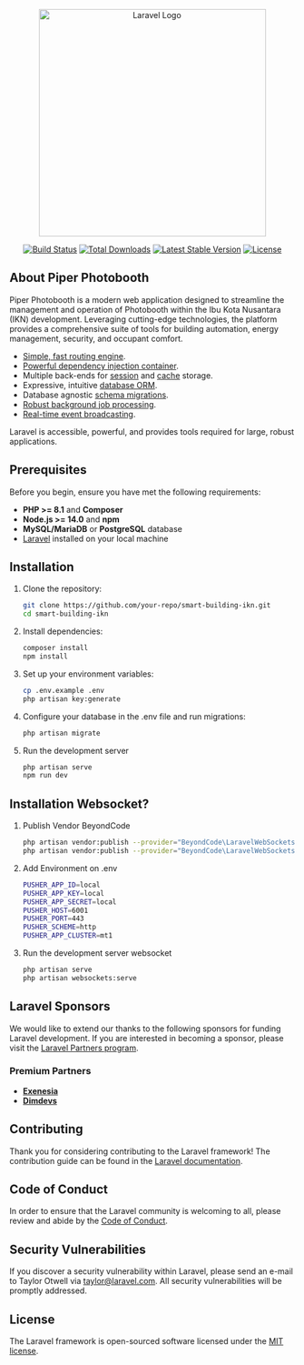 <p align="center"><a href="https://laravel.com" target="_blank"><img src="https://ikn.go.id/storage/ikn-nusantara-auliaakbar-05.png" width="400" alt="Laravel Logo"></a></p>

<p align="center">
<a href="https://github.com/laravel/framework/actions"><img src="https://github.com/laravel/framework/workflows/tests/badge.svg" alt="Build Status"></a>
<a href="https://packagist.org/packages/laravel/framework"><img src="https://img.shields.io/packagist/dt/laravel/framework" alt="Total Downloads"></a>
<a href="https://packagist.org/packages/laravel/framework"><img src="https://img.shields.io/packagist/v/laravel/framework" alt="Latest Stable Version"></a>
<a href="https://packagist.org/packages/laravel/framework"><img src="https://img.shields.io/packagist/l/laravel/framework" alt="License"></a>
</p>

## About Piper Photobooth

Piper Photobooth is a modern web application designed to streamline the management and operation of Photobooth within the Ibu Kota Nusantara (IKN) development. Leveraging cutting-edge technologies, the platform provides a comprehensive suite of tools for building automation, energy management, security, and occupant comfort.


- [Simple, fast routing engine](https://laravel.com/docs/routing).
- [Powerful dependency injection container](https://laravel.com/docs/container).
- Multiple back-ends for [session](https://laravel.com/docs/session) and [cache](https://laravel.com/docs/cache) storage.
- Expressive, intuitive [database ORM](https://laravel.com/docs/eloquent).
- Database agnostic [schema migrations](https://laravel.com/docs/migrations).
- [Robust background job processing](https://laravel.com/docs/queues).
- [Real-time event broadcasting](https://laravel.com/docs/broadcasting).

Laravel is accessible, powerful, and provides tools required for large, robust applications.

## Prerequisites

Before you begin, ensure you have met the following requirements:

- **PHP >= 8.1** and **Composer**
- **Node.js >= 14.0** and **npm**
- **MySQL/MariaDB** or **PostgreSQL** database
- [Laravel](https://laravel.com/docs) installed on your local machine

## Installation

1. Clone the repository:
   ```bash
   git clone https://github.com/your-repo/smart-building-ikn.git
   cd smart-building-ikn

2. Install dependencies:
    ```bash
    composer install
    npm install

3. Set up your environment variables:
    ```bash
    cp .env.example .env
    php artisan key:generate

4. Configure your database in the .env file and run migrations:
    ```bash
    php artisan migrate

5. Run the development server
    ```bash
    php artisan serve
    npm run dev

## Installation Websocket?

1. Publish Vendor BeyondCode
    ```bash
    php artisan vendor:publish --provider="BeyondCode\LaravelWebSockets\WebSocketsServiceProvider" --tag="migrations"
    php artisan vendor:publish --provider="BeyondCode\LaravelWebSockets\WebSocketsServiceProvider" --tag="config"


2. Add Environment on .env
    ```bash
    PUSHER_APP_ID=local
    PUSHER_APP_KEY=local
    PUSHER_APP_SECRET=local
    PUSHER_HOST=6001
    PUSHER_PORT=443
    PUSHER_SCHEME=http
    PUSHER_APP_CLUSTER=mt1

3. Run the development server websocket
    ```bash
    php artisan serve
    php artisan websockets:serve

## Laravel Sponsors

We would like to extend our thanks to the following sponsors for funding Laravel development. If you are interested in becoming a sponsor, please visit the [Laravel Partners program](https://partners.laravel.com).

### Premium Partners

- **[Exenesia](http://exenesia.com)**
- **[Dimdevs](https://www.instagram.com/dimdevs_)**

## Contributing

Thank you for considering contributing to the Laravel framework! The contribution guide can be found in the [Laravel documentation](https://laravel.com/docs/contributions).

## Code of Conduct

In order to ensure that the Laravel community is welcoming to all, please review and abide by the [Code of Conduct](https://laravel.com/docs/contributions#code-of-conduct).

## Security Vulnerabilities

If you discover a security vulnerability within Laravel, please send an e-mail to Taylor Otwell via [taylor@laravel.com](mailto:taylor@laravel.com). All security vulnerabilities will be promptly addressed.

## License

The Laravel framework is open-sourced software licensed under the [MIT license](https://opensource.org/licenses/MIT).
